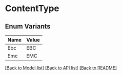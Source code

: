 # ContentType

## Enum Variants

| Name | Value |
|---- | -----|
| Ebc | EBC |
| Emc | EMC |


[[Back to Model list]](../README.md#documentation-for-models) [[Back to API list]](../README.md#documentation-for-api-endpoints) [[Back to README]](../README.md)


